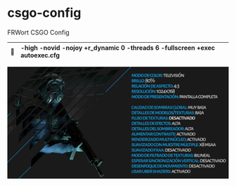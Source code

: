 # csgo-config
 FRWort CSGO Config
 
 | :memo:        | -high -novid -nojoy +r_dynamic 0 -threads 6 -fullscreen +exec autoexec.cfg      |
|---------------|:------------------------|
 
![Alt text](/images/video_settings.jpg?raw=true "Optional Title")
